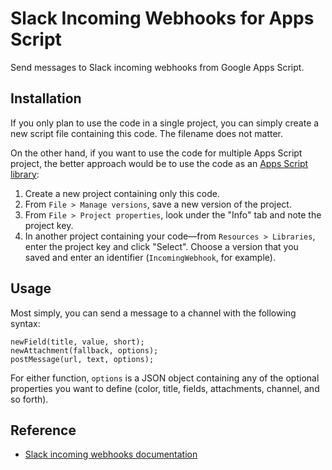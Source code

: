 Slack Incoming Webhooks for Apps Script
=======================================

Send messages to Slack incoming webhooks from Google Apps Script.

Installation
------------

If you only plan to use the code in a single project, you can simply create a new script file containing this code. The filename does not matter.

On the other hand, if you want to use the code for multiple Apps Script project, the better approach would be to use the code as an [Apps Script library](https://developers.google.com/apps-script/guide_libraries):

1.  Create a new project containing only this code.
2.  From `File > Manage versions`, save a new version of the project.
3.  From `File > Project properties`, look under the "Info" tab and note the project key.
4.  In another project containing your code—from `Resources > Libraries`, enter the project key and click "Select". Choose a version that you saved and enter an identifier (`IncomingWebhook`, for example).

Usage
-----

Most simply, you can send a message to a channel with the following syntax:

    newField(title, value, short);
    newAttachment(fallback, options);
    postMessage(url, text, options);

For either function, `options` is a JSON object containing any of the optional properties you want to define (color, title, fields, attachments, channel, and so forth).

Reference
---------

* [Slack incoming webhooks documentation](https://api.slack.com/incoming-webhooks)
